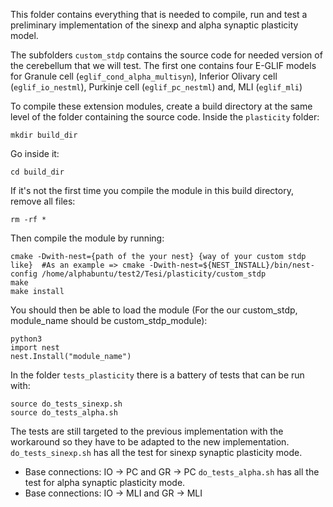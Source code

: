 This folder contains everything that is needed to compile, run and test a preliminary implementation of the sinexp and alpha synaptic plasticity model.

The subfolders `custom_stdp` contains the source code for needed version of the cerebellum that we will test.
The first one contains four E-GLIF models for Granule cell (`eglif_cond_alpha_multisyn`), Inferior Olivary cell (`eglif_io_nestml`), Purkinje cell (`eglif_pc_nestml`) and, MLI (`eglif_mli`)

To compile these extension modules, create a build directory at the same level of the folder containing the source code. Inside the `plasticity` folder:
```
mkdir build_dir
```
Go inside it:
```
cd build_dir
```
If it's not the first time you compile the module in this build directory, remove all files:
```
rm -rf *
```
Then compile the module by running:
```
cmake -Dwith-nest={path of the your nest} {way of your custom stdp like}  #As an example => cmake -Dwith-nest=${NEST_INSTALL}/bin/nest-config /home/alphabuntu/test2/Tesi/plasticity/custom_stdp
make
make install
```
You should then be able to load the module (For the our custom_stdp, module_name should be custom_stdp_module):
```
python3
import nest
nest.Install("module_name")
```

In the folder `tests_plasticity` there is a battery of tests that can be run with:
```
source do_tests_sinexp.sh
source do_tests_alpha.sh
```
The tests are still targeted to the previous implementation with the workaround so they have to be adapted to the new implementation. `do_tests_sinexp.sh` has all the test for sinexp synaptic plasticity mode. 
- Base connections: IO -> PC  and GR -> PC
`do_tests_alpha.sh` has all the test for alpha synaptic plasticity mode.
- Base connections: IO -> MLI  and GR -> MLI
